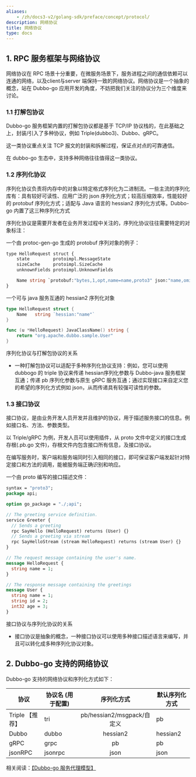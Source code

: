 ```yaml
---
aliases:
    - /zh/docs3-v2/golang-sdk/preface/concept/protocol/
description: 网络协议
title: 网络协议
type: docs
---
```




## 1. RPC 服务框架与网络协议

网络协议在 RPC 场景十分重要，在微服务场景下，服务进程之间的通信依赖可以连通的网络，以及client与server 端保持一致的网络协议。网络协议是一个抽象的概念，站在 Dubbo-go 应用开发的角度，不妨把我们关注的协议分为三个维度来讨论。

### 1.1 打解包协议

Dubbo-go 服务框架内置的打解包协议都是基于 TCP/IP 协议栈的，在此基础之上，封装/引入了多种协议，例如 Triple(dubbo3)、Dubbo、gRPC。

这一类协议重点关注 TCP 报文的封装和拆解过程，保证点对点的可靠通信。

在 dubbo-go 生态中，支持多种网络往往值得这一类协议。



### 1.2 序列化协议

序列化协议负责将内存中的对象以特定格式序列化为二进制流。一些主流的序列化库有：具有较好可读性、应用广泛的 json 序列化方式；较高压缩效率，性能较好的 protobuf 序列化方式；适配与 Java 语言的 hessian2 序列化方式等。Dubbo-go 内置了这三种序列化方式

序列化协议是需要开发者在业务开发过程中关注的，序列化协议往往需要特定的对象标注：

一个由 protoc-gen-go 生成的 protobuf 序列对象的例子：

```protobuf
type HelloRequest struct {
	state         protoimpl.MessageState
	sizeCache     protoimpl.SizeCache
	unknownFields protoimpl.UnknownFields

	Name string `protobuf:"bytes,1,opt,name=name,proto3" json:"name,omitempty"`
}
```

一个可与 java 服务互通的 hessian2 序列化对象

```go
type HelloRequest struct {
	Name   string `hessian:"name"`
}

func (u *HelloRequest) JavaClassName() string {
	return "org.apache.dubbo.sample.User"
}
```

序列化协议与打解包协议的关系

- 一种打解包协议可以适配于多种序列化协议支持：例如，您可以使用 dubbogo 的 triple 协议来传递 hessian序列化参数与 Dubbo-java 服务框架互通；传递 pb 序列化参数与原生 gRPC 服务互通；通过实现接口来自定义您的希望的序列化方式例如 json，从而传递具有较强可读性的参数。

### 1.3 接口协议

接口协议，是由业务开发人员开发并且维护的协议，用于描述服务接口的信息。例如接口名、方法、参数类型。

以 Triple/gRPC 为例，开发人员可以使用插件，从 proto 文件中定义的接口生成存根(.pb.go 文件)，存根文件内包含接口所有信息，及接口协议。

在编写服务时，客户端和服务端同时引入相同的接口，即可保证客户端发起针对特定接口和方法的调用，能被服务端正确识别和响应。

一个由 proto 编写的接口描述文件：

```protobuf
syntax = "proto3";
package api;

option go_package = "./;api";

// The greeting service definition.
service Greeter {
  // Sends a greeting
  rpc SayHello (HelloRequest) returns (User) {}
  // Sends a greeting via stream
  rpc SayHelloStream (stream HelloRequest) returns (stream User) {}
}

// The request message containing the user's name.
message HelloRequest {
  string name = 1;
}

// The response message containing the greetings
message User {
  string name = 1;
  string id = 2;
  int32 age = 3;
}
```

接口协议与序列化协议的关系

- 接口协议是抽象的概念，一种接口协议可以使用多种接口描述语言来编写，并且可以转化成多种序列化协议对象。

## 2. Dubbo-go 支持的网络协议

Dubbo-go 支持的网络协议和序列化方式如下：

| 协议            | 协议名 (用于配置) |         序列化方式         | 默认序列化方式 |
| --------------- | ----------------- | :------------------------: | -------------- |
| Triple 【推荐】 | tri               | pb/hessian2/msgpack/自定义 | pb             |
| Dubbo           | dubbo             |          hessian2          | hessian2       |
| gRPC            | grpc              |             pb             | pb             |
| jsonRPC         | jsonrpc           |            json            | json           |



相关阅读：[【Dubbo-go 服务代理模型】](https://developer.aliyun.com/article/878252)